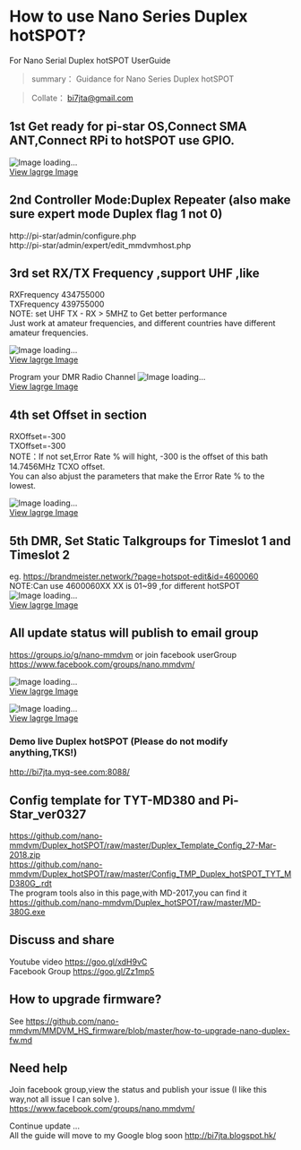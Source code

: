 # How to use Nano Series Duplex hotSPOT?  
For Nano Serial Duplex hotSPOT UserGuide  
 
> summary： Guidance for Nano Series Duplex hotSPOT  
 
> Collate： bi7jta@gmail.com   
 
## 1st  Get ready for pi-star OS,Connect SMA ANT,Connect RPi to hotSPOT use GPIO.   
![Image loading...](/images/Duplex.jpg)     
[View lagrge Image](https://github.com/nano-mmdvm/Duplex_hotSPOT/raw/master/images/Duplex.jpg) 

## 2nd  Controller Mode:Duplex Repeater (also make sure expert mode Duplex flag 1 not 0)  
http://pi-star/admin/configure.php  
http://pi-star/admin/expert/edit_mmdvmhost.php  
   

## 3rd  set RX/TX Frequency ,support UHF ,like 
RXFrequency  434755000  
TXFrequency  439755000   
NOTE: set UHF TX - RX > 5MHZ to Get better performance     
Just work at amateur frequencies, and different countries have different amateur frequencies.    

![Image loading...](/images/user_guide_config2.png)     
[View lagrge Image](https://github.com/nano-mmdvm/Duplex_hotSPOT/raw/master/images/user_guide_config2.png)   


Program your DMR Radio Channel
![Image loading...](/images/Radio_Config_for_duplex.png)      
[View lagrge Image](https://github.com/nano-mmdvm/Duplex_hotSPOT/raw/master/images/Radio_Config_for_duplex.png)   

## 4th set Offset in section   
RXOffset=-300    
TXOffset=-300   
NOTE：If not set,Error Rate % will hight, -300 is the offset of this bath 14.7456MHz TCXO offset.  
You can also abjust the parameters that make the Error Rate % to the lowest. 
 
![Image loading...](/images/user_guide_expert_config.png)     
[View lagrge Image](https://github.com/nano-mmdvm/Duplex_hotSPOT/raw/master/images/user_guide_expert_config.png)  

## 5th DMR, Set Static Talkgroups for Timeslot 1 and Timeslot 2  
eg. https://brandmeister.network/?page=hotspot-edit&id=4600060     
NOTE:Can use 4600060XX XX is 01~99 ,for different hotSPOT    
![Image loading...](/images/Config_BM_Static_Group.png)     
[View lagrge Image](https://github.com/nano-mmdvm/Duplex_hotSPOT/raw/master/images/Config_BM_Static_Group.png)   

## All update status will publish to email group    
https://groups.io/g/nano-mmdvm or join facebook userGroup     
https://www.facebook.com/groups/nano.mmdvm/      

![Image loading...](/images/user_guide_where_tx.png)     
[View lagrge Image](https://github.com/nano-mmdvm/Duplex_hotSPOT/raw/master/images/user_guide_where_tx.png)     
 
![Image loading...](/images/user_guide_ui.png)     
[View lagrge Image](https://github.com/nano-mmdvm/Duplex_hotSPOT/raw/master/images/user_guide_ui.png)   
 
### Demo live Duplex hotSPOT (Please do not modify anything,TKS!)  

http://bi7jta.myq-see.com:8088/  

## Config template for TYT-MD380 and Pi-Star_ver0327  
https://github.com/nano-mmdvm/Duplex_hotSPOT/raw/master/Duplex_Template_Config_27-Mar-2018.zip  
https://github.com/nano-mmdvm/Duplex_hotSPOT/raw/master/Config_TMP_Duplex_hotSPOT_TYT_MD380G_.rdt    
The program tools also in this page,with MD-2017,you can find it      
https://github.com/nano-mmdvm/Duplex_hotSPOT/raw/master/MD-380G.exe 

## Discuss and share
Youtube video https://goo.gl/xdH9vC   
Facebook Group https://goo.gl/Zz1mp5 

## How to upgrade firmware?  
See https://github.com/nano-mmdvm/MMDVM_HS_firmware/blob/master/how-to-upgrade-nano-duplex-fw.md 

## Need help
Join facebook group,view the status and publish your issue (I like this way,not all issue I can solve ).   
https://www.facebook.com/groups/nano.mmdvm/  

Continue update ...   
All the guide will move to my Google blog soon http://bi7jta.blogspot.hk/  



